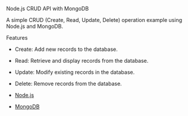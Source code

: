 Node.js CRUD API with MongoDB

A simple CRUD (Create, Read, Update, Delete) operation example using Node.js and MongoDB.

 Features

- Create: Add new records to the database.
- Read: Retrieve and display records from the database.
- Update: Modify existing records in the database.
- Delete: Remove records from the database.


- [Node.js](https://nodejs.org/)
- [MongoDB](https://www.mongodb.com/)
